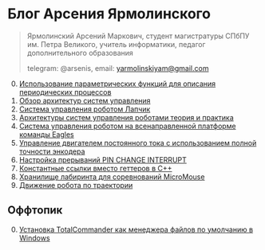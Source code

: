 # Блог Арсения Ярмолинского

> Ярмолинский Арсений Маркович, студент магистратуры СПбПУ им. Петра Великого, учитель информатики, педагог дополнительного образования
>
> telegram: @arsenis, email: yarmolinskiyam@gmail.com

0. [Использование параметрических функций для описания периодических процессов](periodic_leds/periodic_leds_rev2.pdf)
0. [Обзор архитектур систем управления](on_control_system_architectures/REPORT.md)
0. [Система управления роботом Лапчик](PobeditelRTK/REPORT.html)
0. [Архитектуры систем управления роботами теория и практика](on_control_system_architectures/Архитектуры_систем_управления_роботами_теория_и_практика_2.pdf)
0. [Система управления роботом на всенаправленной платформе команды Eagles](eagle_control/eagle_control.pdf)
0. [Управление двигателем постоянного тока с использованием полной точности энкодера](dc_motor_masterclass/MASTERCLASS.md)
0. [Настройка прерываний PIN CHANGE INTERRUPT](pin_change_interrupts/PCINT.md)
0. [Константные ссылки вместо геттеров в C++](robot_firmware/device_out/DEVICE_OUT.md)
0. [Хранилище лабиринта для соревнований MicroMouse](robot_firmware/tauriel-asmr/doc/Maze.md)
0. [Движение робота по траектории](robot_firmware/Trajectories.md)

## Оффтопик

0. [Установка TotalCommander как менеджера файлов по умолчанию в Windows](tc_default/default_total_commander_in_windows.md)


